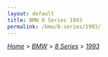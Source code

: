 ```yaml
---
layout: default
title: BMW 8 Series 1993
permalink: /bmw/8-series/1993/
---
```

[*Home*](/) > [*BMW*](/bmw/) > [*8 Series*](/bmw/8-series/) > [*1993*](/bmw/8-series/1993/)
